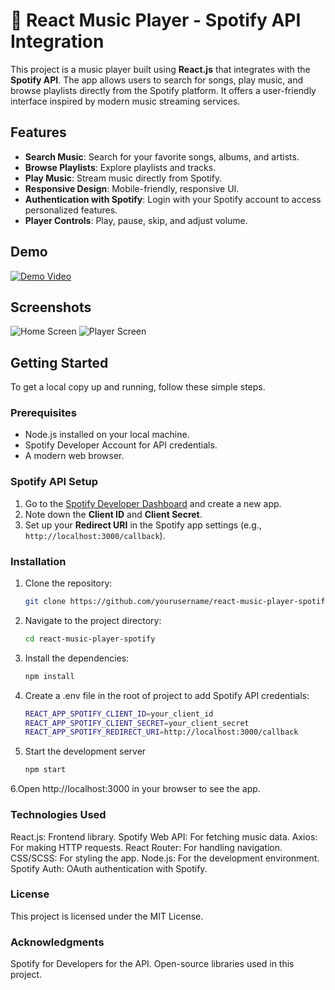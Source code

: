 # 🎵 React Music Player - Spotify API Integration

This project is a music player built using **React.js** that integrates with the **Spotify API**. The app allows users to search for songs, play music, and browse playlists directly from the Spotify platform. It offers a user-friendly interface inspired by modern music streaming services.

## Features

- **Search Music**: Search for your favorite songs, albums, and artists.
- **Browse Playlists**: Explore playlists and tracks.
- **Play Music**: Stream music directly from Spotify.
- **Responsive Design**: Mobile-friendly, responsive UI.
- **Authentication with Spotify**: Login with your Spotify account to access personalized features.
- **Player Controls**: Play, pause, skip, and adjust volume.

## Demo

[![Demo Video](https://user-images-url.com)](https://your-live-demo-link.com)

## Screenshots

![Home Screen](https://link-to-screenshot1.com)
![Player Screen](https://link-to-screenshot2.com)

## Getting Started

To get a local copy up and running, follow these simple steps.

### Prerequisites

- Node.js installed on your local machine.
- Spotify Developer Account for API credentials.
- A modern web browser.

### Spotify API Setup

1. Go to the [Spotify Developer Dashboard](https://developer.spotify.com/dashboard/applications) and create a new app.
2. Note down the **Client ID** and **Client Secret**.
3. Set up your **Redirect URI** in the Spotify app settings (e.g., `http://localhost:3000/callback`).

### Installation

1. Clone the repository:
   ```bash
   git clone https://github.com/yourusername/react-music-player-spotify.git


2. Navigate to the project directory:
   ```bash
   cd react-music-player-spotify

3. Install the dependencies:
   ```bash
   npm install
   
4. Create a .env file in the root of project to add Spotify API credentials:
   ```bash
   REACT_APP_SPOTIFY_CLIENT_ID=your_client_id
   REACT_APP_SPOTIFY_CLIENT_SECRET=your_client_secret
   REACT_APP_SPOTIFY_REDIRECT_URI=http://localhost:3000/callback

5. Start the development server
   ```bash
   npm start
   
6.Open http://localhost:3000 in your browser to see the app.

### Technologies Used
React.js: Frontend library.
Spotify Web API: For fetching music data.
Axios: For making HTTP requests.
React Router: For handling navigation.
CSS/SCSS: For styling the app.
Node.js: For the development environment.
Spotify Auth: OAuth authentication with Spotify.

### License
This project is licensed under the MIT License.

### Acknowledgments
Spotify for Developers for the API.
Open-source libraries used in this project.
